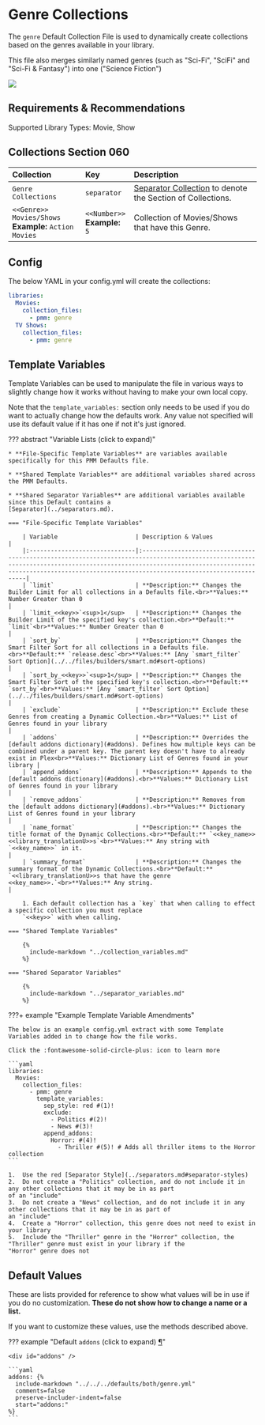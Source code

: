 # Genre Collections

The `genre` Default Collection File is used to dynamically create collections based on the genres available in your library.

This file also merges similarly named genres (such as "Sci-Fi", "SciFi" and "Sci-Fi & Fantasy") into one ("Science Fiction")

![](../images/genre.png)

## Requirements & Recommendations

Supported Library Types: Movie, Show

## Collections Section 060

| Collection                                               | Key                              | Description                                                                    |
|:---------------------------------------------------------|:---------------------------------|:-------------------------------------------------------------------------------|
| `Genre Collections`                                      | `separator`                      | [Separator Collection](../separators.md) to denote the Section of Collections. |
| `<<Genre>> Movies/Shows`<br>**Example:** `Action Movies` | `<<Number>>`<br>**Example:** `5` | Collection of Movies/Shows that have this Genre.                               |

## Config

The below YAML in your config.yml will create the collections:

```yaml
libraries:
  Movies:
    collection_files:
      - pmm: genre
  TV Shows:
    collection_files:
      - pmm: genre
```

## Template Variables

Template Variables can be used to manipulate the file in various ways to slightly change how it works without having to 
make your own local copy.

Note that the `template_variables:` section only needs to be used if you do want to actually change how the defaults 
work. Any value not specified will use its default value if it has one if not it's just ignored.

??? abstract "Variable Lists (click to expand)"

    * **File-Specific Template Variables** are variables available specifically for this PMM Defaults file.

    * **Shared Template Variables** are additional variables shared across the PMM Defaults.

    * **Shared Separator Variables** are additional variables available since this Default contains a 
    [Separator](../separators.md).

    === "File-Specific Template Variables"

        | Variable                      | Description & Values                                                                                                                                                                                                                                   |
        |:------------------------------|:-------------------------------------------------------------------------------------------------------------------------------------------------------------------------------------------------------------------------------------------------------|
        | `limit`                       | **Description:** Changes the Builder Limit for all collections in a Defaults file.<br>**Values:** Number Greater than 0                                                                                                                                |
        | `limit_<<key>>`<sup>1</sup>   | **Description:** Changes the Builder Limit of the specified key's collection.<br>**Default:** `limit`<br>**Values:** Number Greater than 0                                                                                                             |
        | `sort_by`                     | **Description:** Changes the Smart Filter Sort for all collections in a Defaults file.<br>**Default:** `release.desc`<br>**Values:** [Any `smart_filter` Sort Option](../../files/builders/smart.md#sort-options)                                      |
        | `sort_by_<<key>>`<sup>1</sup> | **Description:** Changes the Smart Filter Sort of the specified key's collection.<br>**Default:** `sort_by`<br>**Values:** [Any `smart_filter` Sort Option](../../files/builders/smart.md#sort-options)                                                |
        | `exclude`                     | **Description:** Exclude these Genres from creating a Dynamic Collection.<br>**Values:** List of Genres found in your library                                                                                                                          |
        | `addons`                      | **Description:** Overrides the [default addons dictionary](#addons). Defines how multiple keys can be combined under a parent key. The parent key doesn't have to already exist in Plex<br>**Values:** Dictionary List of Genres found in your library |
        | `append_addons`               | **Description:** Appends to the [default addons dictionary](#addons).<br>**Values:** Dictionary List of Genres found in your library                                                                                                                   |
        | `remove_addons`               | **Description:** Removes from the [default addons dictionary](#addons).<br>**Values:** Dictionary List of Genres found in your library                                                                                                                 |
        | `name_format`                 | **Description:** Changes the title format of the Dynamic Collections.<br>**Default:** `<<key_name>> <<library_translationU>>s`<br>**Values:** Any string with `<<key_name>>` in it.                                                                    |
        | `summary_format`              | **Description:** Changes the summary format of the Dynamic Collections.<br>**Default:** `<<library_translationU>>s that have the genre <<key_name>>.`<br>**Values:** Any string.                                                                       |

        1. Each default collection has a `key` that when calling to effect a specific collection you must replace 
        `<<key>>` with when calling.

    === "Shared Template Variables"

        {%
          include-markdown "../collection_variables.md"
        %}

    === "Shared Separator Variables"

        {%
          include-markdown "../separator_variables.md"
        %}
    
???+ example "Example Template Variable Amendments"

    The below is an example config.yml extract with some Template Variables added in to change how the file works.

    Click the :fontawesome-solid-circle-plus: icon to learn more
    
    ```yaml
    libraries:
      Movies:
        collection_files:
          - pmm: genre
            template_variables:
              sep_style: red #(1)!
              exclude:
                - Politics #(2)!
                - News #(3)!
              append_addons:
                Horror: #(4)!
                  - Thriller #(5)! # Adds all thriller items to the Horror collection
    ```

    1.  Use the red [Separator Style](../separators.md#separator-styles)
    2.  Do not create a "Politics" collection, and do not include it in any other collections that it may be in as part 
    of an "include"
    3.  Do not create a "News" collection, and do not include it in any other collections that it may be in as part of 
    an "include"
    4.  Create a "Horror" collection, this genre does not need to exist in your library
    5.  Include the "Thriller" genre in the "Horror" collection, the "Thriller" genre must exist in your library if the 
    "Horror" genre does not

## Default Values

These are lists provided for reference to show what values will be in use if you do no customization.  **These do not 
show how to change a name or a list.**

If you want to customize these values, use the methods described above.

??? example "Default `addons` (click to expand) <a class="headerlink" href="#addons" title="Permanent link">¶</a>"

    <div id="addons" />

    ```yaml
    addons: {%    
      include-markdown "../../../defaults/both/genre.yml" 
      comments=false
      preserve-includer-indent=false
      start="addons:"
    %}
    ```
